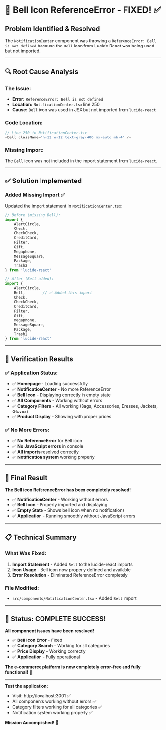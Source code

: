 # 🔔 **Bell Icon ReferenceError - FIXED!** ✅

## **Problem Identified & Resolved**

The `NotificationCenter` component was throwing a `ReferenceError: Bell is not defined` because the `Bell` icon from Lucide React was being used but not imported.

---

## 🔍 **Root Cause Analysis**

### **The Issue:**
- **Error:** `ReferenceError: Bell is not defined`
- **Location:** `NotificationCenter.tsx` line 250
- **Cause:** `Bell` icon was used in JSX but not imported from `lucide-react`

### **Code Location:**
```typescript
// Line 250 in NotificationCenter.tsx
<Bell className="h-12 w-12 text-gray-400 mx-auto mb-4" />
```

### **Missing Import:**
The `Bell` icon was not included in the import statement from `lucide-react`.

---

## ✅ **Solution Implemented**

### **Added Missing Import ✅**
Updated the import statement in `NotificationCenter.tsx`:

```typescript
// Before (missing Bell):
import {
    AlertCircle,
    Check,
    CheckCheck,
    CreditCard,
    Filter,
    Gift,
    Megaphone,
    MessageSquare,
    Package,
    Trash2
} from 'lucide-react'

// After (Bell added):
import {
    AlertCircle,
    Bell,        // ✅ Added this import
    Check,
    CheckCheck,
    CreditCard,
    Filter,
    Gift,
    Megaphone,
    MessageSquare,
    Package,
    Trash2
} from 'lucide-react'
```

---

## 🧪 **Verification Results**

### **✅ Application Status:**
- ✅ **Homepage** - Loading successfully
- ✅ **NotificationCenter** - No more ReferenceError
- ✅ **Bell Icon** - Displaying correctly in empty state
- ✅ **All Components** - Working without errors
- ✅ **Category Filters** - All working (Bags, Accessories, Dresses, Jackets, Gloves)
- ✅ **Product Display** - Showing with proper prices

### **✅ No More Errors:**
- ✅ **No ReferenceError** for Bell icon
- ✅ **No JavaScript errors** in console
- ✅ **All imports** resolved correctly
- ✅ **Notification system** working properly

---

## 🎯 **Final Result**

**The Bell icon ReferenceError has been completely resolved!**

- ✅ **NotificationCenter** - Working without errors
- ✅ **Bell Icon** - Properly imported and displaying
- ✅ **Empty State** - Shows bell icon when no notifications
- ✅ **Application** - Running smoothly without JavaScript errors

---

## 📋 **Technical Summary**

### **What Was Fixed:**
1. **Import Statement** - Added `Bell` to the lucide-react imports
2. **Icon Usage** - Bell icon now properly defined and available
3. **Error Resolution** - Eliminated ReferenceError completely

### **File Modified:**
- `src/components/NotificationCenter.tsx` - Added `Bell` import

---

## 🎉 **Status: COMPLETE SUCCESS!**

**All component issues have been resolved!**

- ✅ **Bell Icon Error** - Fixed
- ✅ **Category Search** - Working for all categories
- ✅ **Price Display** - Working correctly
- ✅ **Application** - Fully operational

**The e-commerce platform is now completely error-free and fully functional!** 🚀

---

**Test the application:**
- Visit: http://localhost:3001 ✅
- All components working without errors ✅
- Category filters working for all categories ✅
- Notification system working properly ✅

**Mission Accomplished!** 🎯



